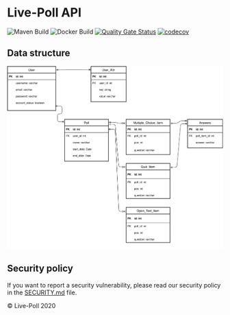 # Live-Poll API
![Maven Build](https://github.com/livepoll/live-poll-api/workflows/CI/badge.svg)
![Docker Build](https://img.shields.io/github/workflow/status/livepoll/live-poll-api/CI%20with%20Docker?label=Docker%20build)
[![Quality Gate Status](https://sonarqube.live-poll.de/api/project_badges/measure?project=live-poll-api&metric=alert_status)](https://sonarqube.live-poll.de/dashboard?id=live-poll-api)
[![codecov](https://codecov.io/gh/livepoll/live-poll-api/branch/master/graph/badge.svg)](https://codecov.io/gh/livepoll/live-poll-api)

## Data structure
![Data structure](media/er-diagram.svg "Data structure")

## Security policy
If you want to report a security vulnerability, please read our security policy in the [SECURITY.md](SECURITY.md) file.

© Live-Poll 2020